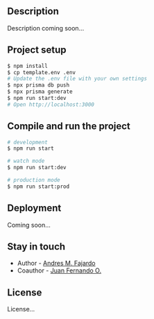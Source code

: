 ## Description

Description coming soon...

## Project setup

```bash
$ npm install
$ cp template.env .env
# Update the .env file with your own settings
$ npx prisma db push
$ npx prisma generate
$ npm run start:dev
# Open http://localhost:3000
```

## Compile and run the project

```bash
# development
$ npm run start

# watch mode
$ npm run start:dev

# production mode
$ npm run start:prod
```

## Deployment

Coming soon...

## Stay in touch

- Author - [Andres M. Fajardo](https://x.com/amfajardoo94)
- Coauthor - [Juan Fernando O.](https://www.linkedin.com/in/juan-fernando-otoya/)

## License

License...
